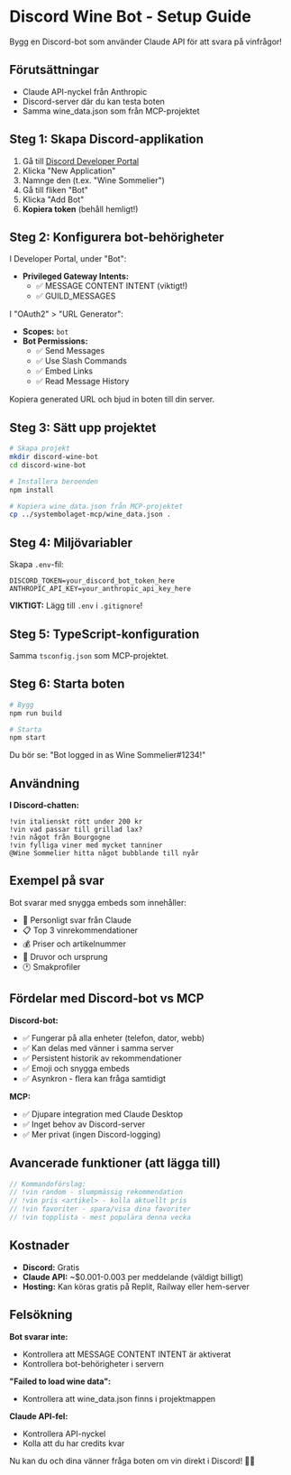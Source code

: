 # Discord Wine Bot - Setup Guide

Bygg en Discord-bot som använder Claude API för att svara på vinfrågor!

## Förutsättningar
- Claude API-nyckel från Anthropic
- Discord-server där du kan testa boten
- Samma wine_data.json som från MCP-projektet

## Steg 1: Skapa Discord-applikation

1. Gå till [Discord Developer Portal](https://discord.com/developers/applications)
2. Klicka "New Application"
3. Namnge den (t.ex. "Wine Sommelier")
4. Gå till fliken "Bot"
5. Klicka "Add Bot"
6. **Kopiera token** (behåll hemligt!)

## Steg 2: Konfigurera bot-behörigheter

I Developer Portal, under "Bot":
- **Privileged Gateway Intents:**
  - ✅ MESSAGE CONTENT INTENT (viktigt!)
  - ✅ GUILD_MESSAGES
  
I "OAuth2" > "URL Generator":
- **Scopes:** `bot`
- **Bot Permissions:**
  - ✅ Send Messages
  - ✅ Use Slash Commands  
  - ✅ Embed Links
  - ✅ Read Message History

Kopiera generated URL och bjud in boten till din server.

## Steg 3: Sätt upp projektet

```bash
# Skapa projekt
mkdir discord-wine-bot
cd discord-wine-bot

# Installera beroenden  
npm install

# Kopiera wine_data.json från MCP-projektet
cp ../systembolaget-mcp/wine_data.json .
```

## Steg 4: Miljövariabler

Skapa `.env`-fil:
```env
DISCORD_TOKEN=your_discord_bot_token_here
ANTHROPIC_API_KEY=your_anthropic_api_key_here
```

**VIKTIGT:** Lägg till `.env` i `.gitignore`!

## Steg 5: TypeScript-konfiguration

Samma `tsconfig.json` som MCP-projektet.

## Steg 6: Starta boten

```bash
# Bygg
npm run build

# Starta
npm start
```

Du bör se: "Bot logged in as Wine Sommelier#1234!"

## Användning

**I Discord-chatten:**

```
!vin italienskt rött under 200 kr
!vin vad passar till grillad lax?
!vin något från Bourgogne
!vin fylliga viner med mycket tanniner
@Wine Sommelier hitta något bubblande till nyår
```

## Exempel på svar

Bot svarar med snygga embeds som innehåller:
- 🍷 Personligt svar från Claude
- 📋 Top 3 vinrekommendationer  
- 💰 Priser och artikelnummer
- 🍇 Druvor och ursprung
- 🕐 Smakprofiler

## Fördelar med Discord-bot vs MCP

**Discord-bot:**
- ✅ Fungerar på alla enheter (telefon, dator, webb)
- ✅ Kan delas med vänner i samma server
- ✅ Persistent historik av rekommendationer
- ✅ Emoji och snygga embeds
- ✅ Asynkron - flera kan fråga samtidigt

**MCP:**
- ✅ Djupare integration med Claude Desktop
- ✅ Inget behov av Discord-server
- ✅ Mer privat (ingen Discord-logging)

## Avancerade funktioner (att lägga till)

```typescript
// Kommandoförslag:
// !vin random - slumpmässig rekommendation
// !vin pris <artikel> - kolla aktuellt pris
// !vin favoriter - spara/visa dina favoriter
// !vin topplista - mest populära denna vecka
```

## Kostnader

- **Discord:** Gratis
- **Claude API:** ~$0.001-0.003 per meddelande (väldigt billigt)
- **Hosting:** Kan köras gratis på Replit, Railway eller hem-server

## Felsökning

**Bot svarar inte:**
- Kontrollera att MESSAGE CONTENT INTENT är aktiverat
- Kontrollera bot-behörigheter i servern

**"Failed to load wine data":**
- Kontrollera att wine_data.json finns i projektmappen

**Claude API-fel:**
- Kontrollera API-nyckel
- Kolla att du har credits kvar

Nu kan du och dina vänner fråga boten om vin direkt i Discord! 🍷🤖